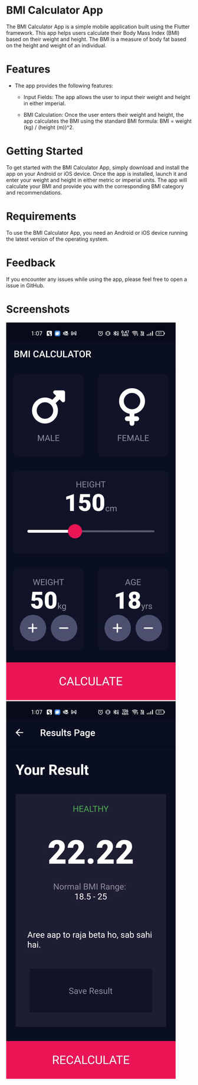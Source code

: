 
# BMI Calculator App
The BMI Calculator App is a simple mobile application built using the Flutter framework. This app helps users calculate their Body Mass Index (BMI) based on their weight and height. The BMI is a measure of body fat based on the height and weight of an individual.

# Features
* The app provides the following features:

  * Input Fields: The app allows the user to input their weight and height in either imperial.

  * BMI Calculation: Once the user enters their weight and height, the app calculates the BMI using the standard BMI formula: BMI = weight (kg) / (height (m))^2.



# Getting Started
To get started with the BMI Calculator App, simply download and install the app on your Android or iOS device. Once the app is installed, launch it and enter your weight and height in either metric or imperial units. The app will calculate your BMI and provide you with the corresponding BMI category and recommendations.

# Requirements
To use the BMI Calculator App, you need an Android or iOS device running the latest version of the operating system.

# Feedback
If you encounter any issues while using the app, please feel free to open a issue in GitHub.

# Screenshots
![](./Screenshots/ss1.jpeg)
![](./Screenshots/ss2.jpeg)